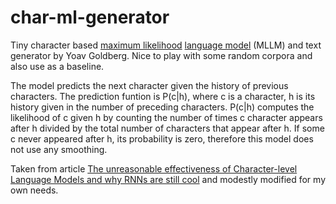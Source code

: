 # char-ml-generator
Tiny character based [maximum likelihood](https://en.wikipedia.org/wiki/Maximum_likelihood_estimation) [language model](https://en.wikipedia.org/wiki/Language_model) (MLLM) and text generator by Yoav Goldberg. Nice to play with some random corpora and also use as a baseline.

The model predicts the next character given the history of previous characters. The
prediction funtion is P(c|h), where c is a character, h is its history given in the
number of preceding characters. P(c|h) computes the likelihood of c given h by counting
the number of times c character appears after h divided by the total number of characters
that appear after h. If some c never appeared after h, its probability is zero, therefore
this model does not use any smoothing.

Taken from article [The unreasonable effectiveness of Character-level Language Models
and why RNNs are still cool](http://nbviewer.jupyter.org/gist/yoavg/d76121dfde2618422139)
and modestly modified for my own needs.
